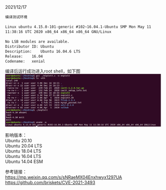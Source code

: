 2021/12/17
```
编译测试环境

Linux ubuntu 4.15.0-101-generic #102~16.04.1-Ubuntu SMP Mon May 11 11:38:16 UTC 2020 x86_64 x86_64 x86_64 GNU/Linux

No LSB modules are available.
Distributor ID:	Ubuntu
Description:	Ubuntu 16.04.6 LTS
Release:	16.04
Codename:	xenial
```
编译后运行成功进入root shell，如下图  
![image](./pic/1.png)  

影响版本：  
Ubuntu 20.10  
Ubuntu 20.04 LTS  
Ubuntu 18.04 LTS  
Ubuntu 16.04 LTS  
Ubuntu 14.04 ESM

参考链接：  
https://mp.weixin.qq.com/s/sNRaeMX04Enxhwyx1297UA  
https://github.com/briskets/CVE-2021-3493
